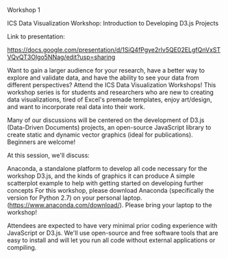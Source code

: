 Workshop 1

ICS Data Visualization Workshop: Introduction to Developing D3.js Projects

Link to presentation: 

https://docs.google.com/presentation/d/1SiQ4fPgye2rlv5QE02ELgfQnVxSTVQvQT3Olgo5NNag/edit?usp=sharing

Want to gain a larger audience for your research, have a better way to explore and validate data, and have the ability to see your data from different perspectives? Attend the ICS Data Visualization Workshops! This workshop series is for students and researchers who are new to creating data visualizations, tired of Excel's premade templates, enjoy art/design, and want to incorporate real data into their work.

Many of our discussions will be centered on the development of D3.js (Data-Driven Documents) projects, an open-source JavaScript library to create static and dynamic vector graphics (ideal for publications). Beginners are welcome!

At this session, we'll discuss:

Anaconda, a standalone platform to develop all code necessary for the workshop
D3.js, and the kinds of graphics it can produce
A simple scatterplot example to help with getting started on developing further concepts
For this workshop, please download Anaconda (specifically the version for Python 2.7) on your personal laptop. (https://www.anaconda.com/download/). Please bring your laptop to the workshop!

Attendees are expected to have very minimal prior coding experience with JavaScript or D3.js. We'll use open-source and free software tools that are easy to install and will let you run all code without external applications or compiling.
